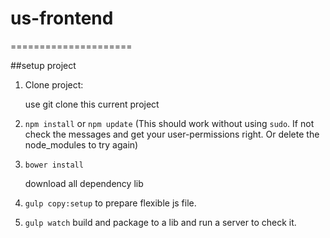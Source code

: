 # us-frontend
=====================

##setup project


1. Clone project:  
   
   use git clone this current project

2. `npm install` or `npm update`
    (This should work without using `sudo`. If not check the messages and get your user-permissions right. Or delete the node_modules to try again)

3.  `bower install`
	
	download all dependency lib

4. `gulp copy:setup`
to prepare flexible js file.

5.  `gulp watch`
build and package to a lib and run a server to check it.